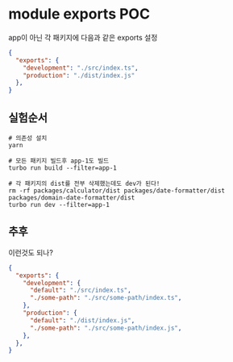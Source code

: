 # module exports POC

app이 아닌 각 패키지에 다음과 같은 exports 설정

```json
{
  "exports": {
    "development": "./src/index.ts",
    "production": "./dist/index.js"
  },
}
```
## 실험순서

```shell
# 의존성 설치
yarn

# 모든 패키지 빌드후 app-1도 빌드
turbo run build --filter=app-1

# 각 패키지의 dist를 전부 삭제했는데도 dev가 된다!
rm -rf packages/calculator/dist packages/date-formatter/dist packages/domain-date-formatter/dist 
turbo run dev --filter=app-1
```

## 추후

이런것도 되나?

```json
{
  "exports": {
    "development": {
      "default": "./src/index.ts",
      "./some-path": "./src/some-path/index.ts",
    },
    "production": {
      "default": "./dist/index.js",
      "./some-path": "./src/some-path/index.js",
    },
  },
}
```
